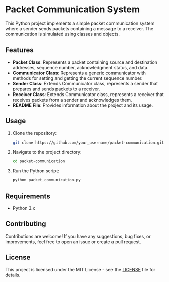 # Packet Communication System

This Python project implements a simple packet communication system where a sender sends packets containing a message to a receiver. The communication is simulated using classes and objects.

## Features

- **Packet Class**: Represents a packet containing source and destination addresses, sequence number, acknowledgment status, and data.
- **Communicator Class**: Represents a generic communicator with methods for setting and getting the current sequence number.
- **Sender Class**: Extends Communicator class, represents a sender that prepares and sends packets to a receiver.
- **Receiver Class**: Extends Communicator class, represents a receiver that receives packets from a sender and acknowledges them.
- **README File**: Provides information about the project and its usage.

## Usage

1. Clone the repository:

    ```bash
    git clone https://github.com/your_username/packet-communication.git
    ```

2. Navigate to the project directory:

    ```bash
    cd packet-communication
    ```

3. Run the Python script:

    ```bash
    python packet_communication.py
    ```

## Requirements

- Python 3.x

## Contributing

Contributions are welcome! If you have any suggestions, bug fixes, or improvements, feel free to open an issue or create a pull request.

## License

This project is licensed under the MIT License - see the [LICENSE](LICENSE) file for details.
